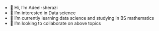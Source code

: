 - 👋 Hi, I’m Adeel-sherazi
- 👀 I’m interested in Data science
- 🌱 I’m currently learning data science and studying in BS mathematics
- 💞️ I’m looking to collaborate on above topics

<!---
Adeel-sherazi/Adeel-sherazi is a ✨ special ✨ repository because its `README.md` (this file) appears on your GitHub profile.
You can click the Preview link to take a look at your changes.
--->
